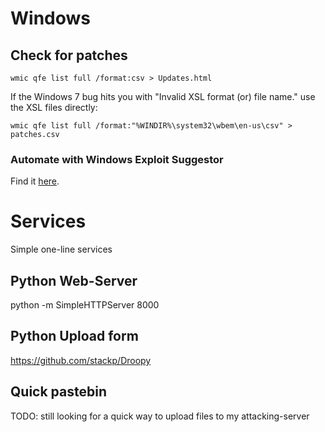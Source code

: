 # Windows
## Check for patches
`wmic qfe list full /format:csv > Updates.html`


If the Windows 7 bug hits you with "Invalid XSL format (or) file name." use the XSL files directly: 

`wmic qfe list full /format:"%WINDIR%\system32\wbem\en-us\csv" > patches.csv`

### Automate with Windows Exploit Suggestor
Find it [here](https://github.com/GDSSecurity/Windows-Exploit-Suggester). 

# Services
Simple one-line services
## Python Web-Server
python -m SimpleHTTPServer 8000

## Python Upload form
https://github.com/stackp/Droopy

## Quick pastebin
TODO: still looking for a quick way to upload files to my attacking-server
